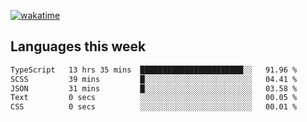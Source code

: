 [![wakatime](https://wakatime.com/badge/user/2d08dcba-b829-42d8-897d-6a005f58591f.svg)](https://wakatime.com/@2d08dcba-b829-42d8-897d-6a005f58591f)

## Languages this week

<!--START_SECTION:waka-->

```txt
TypeScript   13 hrs 35 mins  ███████████████████████░░   91.96 %
SCSS         39 mins         █░░░░░░░░░░░░░░░░░░░░░░░░   04.41 %
JSON         31 mins         █░░░░░░░░░░░░░░░░░░░░░░░░   03.58 %
Text         0 secs          ░░░░░░░░░░░░░░░░░░░░░░░░░   00.05 %
CSS          0 secs          ░░░░░░░░░░░░░░░░░░░░░░░░░   00.01 %
```

<!--END_SECTION:waka-->
